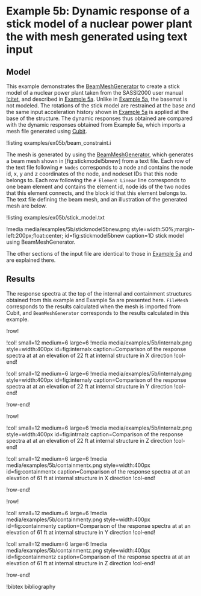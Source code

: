 # Example 5b: Dynamic response of a stick model of a nuclear power plant the with mesh generated using text input

## Model

This example demonstrates the [BeamMeshGenerator](source/index.md) to create a stick model of a nuclear power plant taken from the SASSI2000 user manual [!citet](sassiuser2006), and described in [Example 5a](examples/example5a). Unlike in [Example 5a](examples/example5a), the basemat is not modeled. The rotations of the stick model are restrained at the base and the same input acceleration history shown in [Example 5a](examples/example5a) is applied at the base of the structure. The dynamic responses thus obtained are compared with the dynamic responses obtained from Example 5a, which imports a mesh file generated using [Cubit](https://cubit.sandia.gov/).

!listing examples/ex05b/beam_constraint.i

The mesh is generated by using the [BeamMeshGenerator](source/index.md), which generates a beam mesh shown in [fig:stickmodel5bnew] from a text file. Each row of the text file following `# Nodes` corresponds to a node and contains the node id, x, y and z coordinates of the node, and nodeset IDs that this node belongs to. Each row following the `# Element Linear` line corresponds to one beam element and contains the element id, node ids of the two nodes that this element connects, and the block id that this element belongs to. The text file defining the beam mesh, and an illustration of the generated mesh are below.

!listing examples/ex05b/stick_model.txt

!media media/examples/5b/stickmodel5bnew.png
       style=width:50%;margin-left:200px;float:center;
       id=fig:stickmodel5bnew
       caption=1D stick model using BeamMeshGenerator.

The other sections of the input file are identical to those in [Example 5a](examples/example5a) and are explained there.

## Results

The response spectra at the top of the internal and containment structures obtained from this example and Example 5a are presented here. `FileMesh` corresponds to the results calculated when the mesh is imported from Cubit, and `BeamMeshGenerator` corresponds to the results calculated in this example.

!row!

!col! small=12 medium=6 large=6
!media media/examples/5b/internalx.png
       style=width:400px id=fig:internalx
       caption=Comparison of the response spectra at at an elevation of 22 ft at internal structure in X direction
!col-end!

!col! small=12 medium=6 large=6
!media media/examples/5b/internaly.png
       style=width:400px id=fig:internaly
       caption=Comparison of the response spectra at at an elevation of 22 ft at internal structure in Y direction
!col-end!

!row-end!

!row!

!col! small=12 medium=6 large=6
!media media/examples/5b/internalz.png
       style=width:400px id=fig:intrnalz
       caption=Comparison of the response spectra at at an elevation of 22 ft at internal structure in Z direction
!col-end!

!col! small=12 medium=6 large=6
!media media/examples/5b/containmentx.png
       style=width:400px id=fig:containmentx
       caption=Comparison of the response spectra at at an elevation of 61 ft at internal structure in X direction
!col-end!

!row-end!

!row!

!col! small=12 medium=6 large=6
!media media/examples/5b/containmenty.png
       style=width:400px id=fig:containmenty
       caption=Comparison of the response spectra at at an elevation of 61 ft at internal structure in Y direction
!col-end!

!col! small=12 medium=6 large=6
!media media/examples/5b/containmentz.png
       style=width:400px id=fig:containmentz
       caption=Comparison of the response spectra at at an elevation of 61 ft at internal structure in Z direction
!col-end!

!row-end!

!bibtex bibliography
